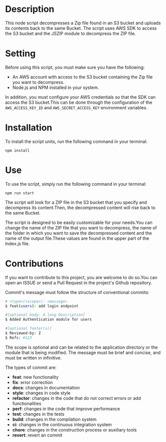 # Description
This node script decompresses a Zip file found in an S3 bucket and uploads its contents back to the same Bucket. The script uses AWS SDK to access the S3 bucket and the JSZIP module to decompress the ZIP file.

# Setting
Before using this script, you must make sure you have the following:

- An AWS account with access to the S3 bucket containing the Zip file you want to decompress.
- Node.js and NPM installed in your system.

In addition, you must configure your AWS credentials so that the SDK can access the S3 bucket.This can be done through the configuration of the ```AWS_ACCESS_KEY_ID``` and ```AWS_SECRET_ACCESS_KEY``` environment variables.

# Installation
To install the script units, run the following command in your terminal:

```
npm install
```

# Use
To use the script, simply run the following command in your terminal:

```
npm run start
```

The script will look for a ZIP file in the S3 bucket that you specify and decompress its content.Then, the decompressed content will rise back to the same Bucket.

The script is designed to be easily customizable for your needs.You can change the name of the ZIP file that you want to decompress, the name of the folder in which you want to save the decompressed content and the name of the output file.These values are found in the upper part of the Index.js file.

# Contributions
If you want to contribute to this project, you are welcome to do so.You can open an ISSUE or send a Pull Request in the project's Github repository.

Commit's message must follow the structure of conventional commits:

```bash
# <type>(<scope>): <message>
$ feat(users): add login endpoint

#[optional body: A long Description]
$ Added Authentication module for users

#[optional footer(s)]
$ Reviewed-by: Z
$ Refs: #123
```

The scope is optional and can be related to the application directory or the module that is being modified.
The message must be brief and concise, and must be written in infinitive.

The types of commit are:

- **feat**: new functionality
- **fix**: error correction
- **docs**: changes in documentation
- **style**: changes in code style
- **refactor**: changes in the code that do not correct errors or add functionalities
- **perf**: changes in the code that improve performance
- **test**: changes in the tests
- **build**: changes in the compilation system
- **ci**: changes in the continuous integration system
- **chore**: changes in the construction process or auxiliary tools
- **revert**: revert an commit